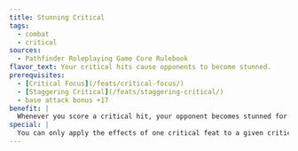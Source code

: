 ```yaml
---
title: Stunning Critical
tags:
  - combat
  - critical
sources:
  - Pathfinder Roleplaying Game Core Rulebook
flavor_text: Your critical hits cause opponents to become stunned.
prerequisites:
  - [Critical Focus](/feats/critical-focus/)
  - [Staggering Critical](/feats/staggering-critical/)
  - base attack bonus +17
benefit: |
  Whenever you score a critical hit, your opponent becomes stunned for 1d4 rounds. A successful Fortitude save reduces this to staggered for 1d4 rounds. The DC of this Fortitude save is equal to 10 + your base attack bonus. The effects of this feat do not stack. Additional hits instead add to the duration.
special: |
  You can only apply the effects of one critical feat to a given critical hit unless you possess [Critical Mastery](/feats/critical-mastery/).
---
```


